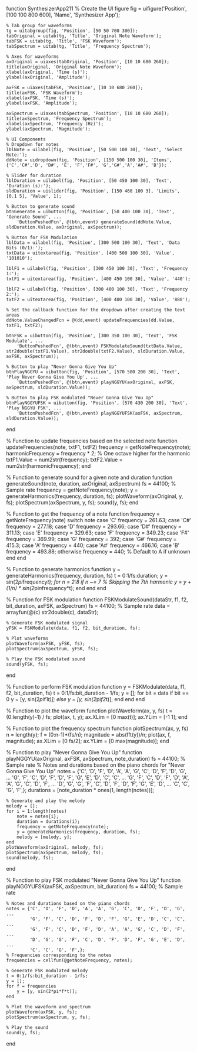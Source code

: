 function SynthesizerApp211
    % Create the UI figure
    fig = uifigure('Position', [100 100 800 600], 'Name', 'Synthesizer App');

    % Tab group for waveforms
    tg = uitabgroup(fig, 'Position', [50 50 700 300]);
    tabOriginal = uitab(tg, 'Title', 'Original Note Waveform');
    tabFSK = uitab(tg, 'Title', 'FSK Waveform');
    tabSpectrum = uitab(tg, 'Title', 'Frequency Spectrum');
    
    % Axes for waveforms
    axOriginal = uiaxes(tabOriginal, 'Position', [10 10 680 260]);
    title(axOriginal, 'Original Note Waveform');
    xlabel(axOriginal, 'Time (s)');
    ylabel(axOriginal, 'Amplitude');

    axFSK = uiaxes(tabFSK, 'Position', [10 10 680 260]);
    title(axFSK, 'FSK Waveform');
    xlabel(axFSK, 'Time (s)');
    ylabel(axFSK, 'Amplitude');

    axSpectrum = uiaxes(tabSpectrum, 'Position', [10 10 680 260]);
    title(axSpectrum, 'Frequency Spectrum');
    xlabel(axSpectrum, 'Frequency (Hz)');
    ylabel(axSpectrum, 'Magnitude');

    % UI Components
    % Dropdown for notes
    lblNote = uilabel(fig, 'Position', [50 500 100 30], 'Text', 'Select Note:');
    ddNote = uidropdown(fig, 'Position', [150 500 100 30], 'Items', {'C','C#','D', 'D#', 'E', 'F','F#', 'G','G#','A','A#', 'B'});

    % Slider for duration
    lblDuration = uilabel(fig, 'Position', [50 450 100 30], 'Text', 'Duration (s):');
    sldDuration = uislider(fig, 'Position', [150 460 100 3], 'Limits', [0.1 5], 'Value', 1);

    % Button to generate sound
    btnGenerate = uibutton(fig, 'Position', [50 400 100 30], 'Text', 'Generate Sound', ...
        'ButtonPushedFcn', @(btn,event) generateSound(ddNote.Value, sldDuration.Value, axOriginal, axSpectrum));

    % Button for FSK Modulation
    lblData = uilabel(fig, 'Position', [300 500 100 30], 'Text', 'Data Bits (0/1):');
    txtData = uitextarea(fig, 'Position', [400 500 100 30], 'Value', '101010');
    
    lblF1 = uilabel(fig, 'Position', [300 450 100 30], 'Text', 'Frequency 1:');
    txtF1 = uitextarea(fig, 'Position', [400 450 100 30], 'Value', '440');
    
    lblF2 = uilabel(fig, 'Position', [300 400 100 30], 'Text', 'Frequency 2:');
    txtF2 = uitextarea(fig, 'Position', [400 400 100 30], 'Value', '880');
    
    % Set the callback function for the dropdown after creating the text areas
    ddNote.ValueChangedFcn = @(dd,event) updateFrequencies(dd.Value, txtF1, txtF2);
    
    btnFSK = uibutton(fig, 'Position', [300 350 100 30], 'Text', 'FSK Modulate', ...
        'ButtonPushedFcn', @(btn,event) FSKModulateSound(txtData.Value, str2double(txtF1.Value), str2double(txtF2.Value), sldDuration.Value, axFSK, axSpectrum));
    
    % Button to play "Never Gonna Give You Up"
    btnPlayNGGYU = uibutton(fig, 'Position', [570 500 200 30], 'Text', 'Play Never Gonna Give You Up', ...
        'ButtonPushedFcn', @(btn,event) playNGGYU(axOriginal, axFSK, axSpectrum, sldDuration.Value));

    % Button to play FSK modulated "Never Gonna Give You Up"
    btnPlayNGGYUFSK = uibutton(fig, 'Position', [570 430 200 30], 'Text', 'Play NGGYU FSK', ...
        'ButtonPushedFcn', @(btn,event) playNGGYUFSK(axFSK, axSpectrum, sldDuration.Value));
end

% Function to update frequencies based on the selected note
function updateFrequencies(note, txtF1, txtF2)
    frequency = getNoteFrequency(note);
    harmonicFrequency = frequency * 2; % One octave higher for the harmonic
    txtF1.Value = num2str(frequency);
    txtF2.Value = num2str(harmonicFrequency);
end

% Function to generate sound for a given note and duration
function generateSound(note, duration, axOriginal, axSpectrum)
    fs = 44100; % Sample rate
    frequency = getNoteFrequency(note);
    y = generateHarmonics(frequency, duration, fs);
    plotWaveform(axOriginal, y, fs);
    plotSpectrum(axSpectrum, y, fs);
    sound(y, fs);
end

% Function to get the frequency of a note
function frequency = getNoteFrequency(note)
    switch note
        case 'C'
            frequency = 261.63;
        case 'C#'
            frequency = 277.18;
        case 'D'
            frequency = 293.66;
        case 'D#'
            frequency = 311.13;
        case 'E'
            frequency = 329.63;
        case 'F'
            frequency = 349.23;
        case 'F#'
            frequency = 369.99;
        case 'G'
            frequency = 392;
        case 'G#'
            frequency = 415.3;
        case 'A'
            frequency = 440;
        case 'A#'
            frequency = 466.16;
        case 'B'
            frequency = 493.88;
        otherwise
            frequency = 440; % Default to A if unknown
    end
end

% Function to generate harmonics
function y = generateHarmonics(frequency, duration, fs)
    t = 0:1/fs:duration;
    y = sin(2*pi*frequency*t);
    for n = 2:8
        if n ~= 7 % Skipping the 7th harmonic
            y = y + (1/n) * sin(2*pi*n*frequency*t);
        end
    end
end

% Function for FSK modulation
function FSKModulateSound(dataStr, f1, f2, bit_duration, axFSK, axSpectrum)
    fs = 44100; % Sample rate
    data = arrayfun(@(c) str2double(c), dataStr);
    
    % Generate FSK modulated signal
    yFSK = FSKModulate(data, f1, f2, bit_duration, fs);
    
    % Plot waveforms
    plotWaveform(axFSK, yFSK, fs);
    plotSpectrum(axSpectrum, yFSK, fs);
    
    % Play the FSK modulated sound
    sound(yFSK, fs);
end

% Function to perform FSK modulation
function y = FSKModulate(data, f1, f2, bit_duration, fs)
    t = 0:1/fs:bit_duration - 1/fs;
    y = [];
    for bit = data
        if bit == 0
            y = [y, sin(2*pi*f1*t)];
        else
            y = [y, sin(2*pi*f2*t)];
        end
    end
end

% Function to plot the waveform
function plotWaveform(ax, y, fs)
    t = (0:length(y)-1) / fs;
    plot(ax, t, y);
    ax.XLim = [0 max(t)];
    ax.YLim = [-1 1];
end

% Function to plot the frequency spectrum
function plotSpectrum(ax, y, fs)
    n = length(y);
    f = (0:n-1)*(fs/n);
    magnitude = abs(fft(y))/n;
    plot(ax, f, magnitude);
    ax.XLim = [0 fs/2];
    ax.YLim = [0 max(magnitude)];
end

% Function to play "Never Gonna Give You Up"
function playNGGYU(axOriginal, axFSK, axSpectrum, note_duration)
    fs = 44100; % Sample rate
    % Notes and durations based on the piano chords for "Never Gonna Give You Up"
    notes = {'C', 'D', 'F', 'D', 'A', 'A', 'G', 'C', 'D', 'F', 'D', 'G', ...
             'G', 'F', 'C', 'D', 'F', 'D', 'F', 'G', 'E', 'D', 'C', 'C', ...
             'G', 'F', 'C', 'D', 'F', 'D', 'A', 'A', 'G', 'C', 'D', 'F', ...
             'D', 'G', 'G', 'F', 'C', 'D', 'F', 'D', 'F', 'G', 'E', 'D', ...
             'C', 'C', 'G', 'F',};
    durations = [note_duration * ones(1, length(notes))];

    % Generate and play the melody
    melody = [];
    for i = 1:length(notes)
        note = notes{i};
        duration = durations(i);
        frequency = getNoteFrequency(note);
        y = generateHarmonics(frequency, duration, fs);
        melody = [melody, y];
    end
    plotWaveform(axOriginal, melody, fs);
    plotSpectrum(axSpectrum, melody, fs);
    sound(melody, fs);
end

% Function to play FSK modulated "Never Gonna Give You Up"
function playNGGYUFSK(axFSK, axSpectrum, bit_duration)
    fs = 44100; % Sample rate

    % Notes and durations based on the piano chords
    notes = {'C', 'D', 'F', 'D', 'A', 'A', 'G', 'C', 'D', 'F', 'D', 'G', ...
             'G', 'F', 'C', 'D', 'F', 'D', 'F', 'G', 'E', 'D', 'C', 'C', ...
             'G', 'F', 'C', 'D', 'F', 'D', 'A', 'A', 'G', 'C', 'D', 'F', ...
             'D', 'G', 'G', 'F', 'C', 'D', 'F', 'D', 'F', 'G', 'E', 'D', ...
             'C', 'C', 'G', 'F',};
    % Frequencies corresponding to the notes
    frequencies = cellfun(@getNoteFrequency, notes);

    % Generate FSK modulated melody
    t = 0:1/fs:bit_duration - 1/fs;
    y = [];
    for f = frequencies
        y = [y, sin(2*pi*f*t)];
    end

    % Plot the waveform and spectrum
    plotWaveform(axFSK, y, fs);
    plotSpectrum(axSpectrum, y, fs);

    % Play the sound
    sound(y, fs);
end
